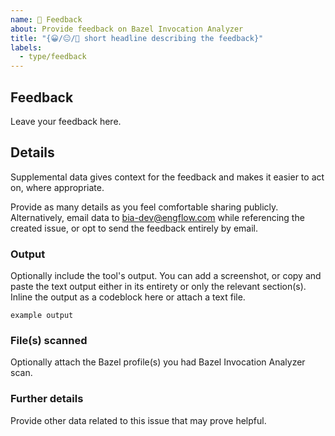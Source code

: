 ```yaml
---
name: 💬 Feedback
about: Provide feedback on Bazel Invocation Analyzer
title: "{😀/😐/🙁 short headline describing the feedback}"
labels:
  - type/feedback
---
```


## Feedback

Leave your feedback here.

## Details

Supplemental data gives context for the feedback and makes it easier to act on, where appropriate.

Provide as many details as you feel comfortable sharing publicly.
Alternatively, email data to <bia-dev@engflow.com> while referencing the created issue, or opt to
send the feedback entirely by email.

### Output

Optionally include the tool's output. You can add a screenshot, or copy and paste the text output
either in its entirety or only the relevant section(s). Inline the output as a codeblock here or
attach a text file.

```
example output
```

### File(s) scanned

Optionally attach the Bazel profile(s) you had Bazel Invocation Analyzer scan.

### Further details

Provide other data related to this issue that may prove helpful.